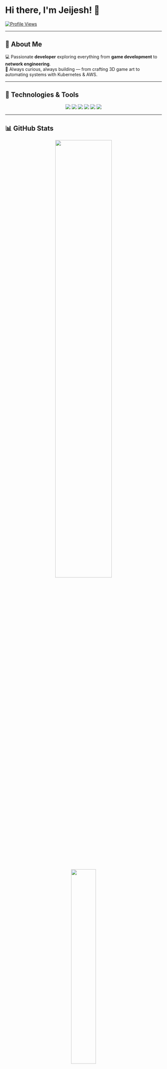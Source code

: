 # Hi there, I'm Jeijesh! 👋  

[![Profile Views](https://komarev.com/ghpvc/?username=Jeijesh69&label=Profile%20Views&color=0e75b6&style=flat-square)](https://github.com/Jeijesh69)

---

## 🚀 About Me  
💻 Passionate **developer** exploring everything from **game development** to **network engineering**.  
🌱 Always curious, always building — from crafting 3D game art to automating systems with Kubernetes & AWS.  

---

## 🔧 Technologies & Tools  
<p align="center">
  <img src="https://img.shields.io/badge/Python-3776AB?style=for-the-badge&logo=python&logoColor=white"/>
  <img src="https://img.shields.io/badge/Java-ED8B00?style=for-the-badge&logo=java&logoColor=white"/>
  <img src="https://img.shields.io/badge/Unity-100000?style=for-the-badge&logo=unity&logoColor=white"/>
  <img src="https://img.shields.io/badge/Prolog-00589C?style=for-the-badge&logo=prolog&logoColor=white"/>
  <img src="https://img.shields.io/badge/AWS-FF9900?style=for-the-badge&logo=amazonaws&logoColor=white"/>
  <img src="https://img.shields.io/badge/Kubernetes-326CE5?style=for-the-badge&logo=kubernetes&logoColor=white"/>
</p>

---

## 📊 GitHub Stats  

<p align="center">
<img src="https://github-readme-stats.vercel.app/api?username=Jeijesh&show_icons=true&theme=radical&count_private=true&hide_border=true&line_height=25" width="60%" />
<img src="https://github-readme-stats.vercel.app/api/top-langs/?username=Jeijesh&layout=compact&theme=radical&hide_border=true" width="40%" />
</p>

---

## 🌱 Currently Learning  
- **Network Engineering** 🤖  
  Hands-on with **AWS**, **Kubernetes**, and **Grafana** for monitoring & observability.  

- **Game Development** 🎮  
  🏆 Competed in a **national-level game dev competition**, securing **2nd place**.  
  Specialized in **game art & 3D modeling** with **Blender**.  

---

## 📫 Connect With Me  
<p align="center">
  <a href="https://www.linkedin.com/in/jeshica-tanuwijaya">
    <img src="https://img.shields.io/badge/LinkedIn-0077B5?style=for-the-badge&logo=linkedin&logoColor=white"/>
  </a>
</p>

---

⭐️ *Inspired by awesome developers around the world!* 
